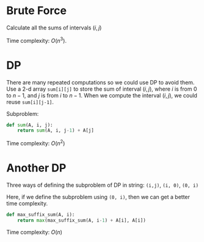 # Brute Force

Calculate all the sums of intervals $(i,j)$

Time complexity: $O(n^3)$.

# DP

There are many repeated computations so we could use DP to avoid them. Use a 2-d array `sum[i][j]​` to store the sum of interval $(i,j)$, where $i$ is from $0$ to $n-1$, and $j$ is from $i$ to $n-1$. When we compute the interval $(i, j)$, we could reuse `sum[i][j-1]`.

Subproblem:

```python
def sum(A, i, j):
	return sum(A, i, j-1) + A[j]
```

Time complexity: $O(n^2)$

# Another DP

Three ways of defining the subproblem of DP in string: `(i,j)`, `(i, 0)`, `(0, i)`

Here, if we define the subproblem using `(0, i)`, then we can get a better time complexity.

```python
def max_suffix_sum(A, i):
	return max(max_suffix_sum(A, i-1) + A[i], A[i])
```

Time complexity: $O(n)$